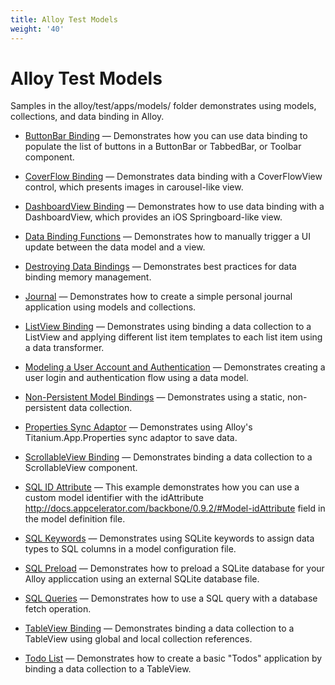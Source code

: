 ```yaml
---
title: Alloy Test Models
weight: '40'
---
```


# Alloy Test Models

Samples in the alloy/test/apps/models/ folder demonstrates using models, collections, and data binding in Alloy.

* [ButtonBar Binding](/guide/Alloy_Framework/Alloy_Guide/Alloy_Test_Apps/Alloy_Test_Models/ButtonBar_Binding/) — Demonstrates how you can use data binding to populate the list of buttons in a ButtonBar or TabbedBar, or Toolbar component.

* [CoverFlow Binding](/guide/Alloy_Framework/Alloy_Guide/Alloy_Test_Apps/Alloy_Test_Models/CoverFlow_Binding/) — Demonstrates data binding with a CoverFlowView control, which presents images in carousel-like view.

* [DashboardView Binding](/guide/Alloy_Framework/Alloy_Guide/Alloy_Test_Apps/Alloy_Test_Models/DashboardView_Binding/) — Demonstrates how to use data binding with a DashboardView, which provides an iOS Springboard-like view.

* [Data Binding Functions](/guide/Alloy_Framework/Alloy_Guide/Alloy_Test_Apps/Alloy_Test_Models/Data_Binding_Functions/) — Demonstrates how to manually trigger a UI update between the data model and a view.

* [Destroying Data Bindings](/guide/Alloy_Framework/Alloy_Guide/Alloy_Test_Apps/Alloy_Test_Models/Destroying_Data_Bindings/) — Demonstrates best practices for data binding memory management.

* [Journal](/guide/Alloy_Framework/Alloy_Guide/Alloy_Test_Apps/Alloy_Test_Models/Journal/) — Demonstrates how to create a simple personal journal application using models and collections.

* [ListView Binding](/guide/Alloy_Framework/Alloy_Guide/Alloy_Test_Apps/Alloy_Test_Models/ListView_Binding/) — Demonstrates using binding a data collection to a ListView and applying different list item templates to each list item using a data transformer.

* [Modeling a User Account and Authentication](/guide/Alloy_Framework/Alloy_Guide/Alloy_Test_Apps/Alloy_Test_Models/Modeling_a_User_Account_and_Authentication/) — Demonstrates creating a user login and authentication flow using a data model.

* [Non-Persistent Model Bindings](/guide/Alloy_Framework/Alloy_Guide/Alloy_Test_Apps/Alloy_Test_Models/Non-Persistent_Model_Bindings/) — Demonstrates using a static, non-persistent data collection.

* [Properties Sync Adaptor](/guide/Alloy_Framework/Alloy_Guide/Alloy_Test_Apps/Alloy_Test_Models/Properties_Sync_Adaptor/) — Demonstrates using Alloy's Titanium.App.Properties sync adaptor to save data.

* [ScrollableView Binding](/guide/Alloy_Framework/Alloy_Guide/Alloy_Test_Apps/Alloy_Test_Models/ScrollableView_Binding/) — Demonstrates binding a data collection to a ScrollableView component.

* [SQL ID Attribute](/guide/Alloy_Framework/Alloy_Guide/Alloy_Test_Apps/Alloy_Test_Models/SQL_ID_Attribute/) — This example demonstrates how you can use a custom model identifier with the idAttribute http://docs.appcelerator.com/backbone/0.9.2/#Model-idAttribute field in the model definition file.

* [SQL Keywords](/guide/Alloy_Framework/Alloy_Guide/Alloy_Test_Apps/Alloy_Test_Models/SQL_Keywords/) — Demonstrates using SQLite keywords to assign data types to SQL columns in a model configuration file.

* [SQL Preload](/guide/Alloy_Framework/Alloy_Guide/Alloy_Test_Apps/Alloy_Test_Models/SQL_Preload/) — Demonstrates how to preload a SQLite database for your Alloy appliccation using an external SQLite database file.

* [SQL Queries](/guide/Alloy_Framework/Alloy_Guide/Alloy_Test_Apps/Alloy_Test_Models/SQL_Queries/) — Demonstrates how to use a SQL query with a database fetch operation.

* [TableView Binding](/guide/Alloy_Framework/Alloy_Guide/Alloy_Test_Apps/Alloy_Test_Models/TableView_Binding/) — Demonstrates binding a data collection to a TableView using global and local collection references.

* [Todo List](/guide/Alloy_Framework/Alloy_Guide/Alloy_Test_Apps/Alloy_Test_Models/Todo_List/) — Demonstrates how to create a basic "Todos" application by binding a data collection to a TableView.
